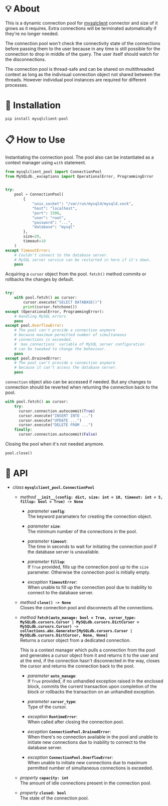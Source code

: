 # 💡 **About**

This is a dynamic connection pool for [mysqlclient](https://github.com/PyMySQL/mysqlclient) connector and size of it grows as it requires. Extra connections will be terminated automatically if they're no longer needed.

The connection pool won't check the connectivity state of the connections before passing them to the user because in any time is still possible for the connection to drop in middle of the query. The user itself should watch for the disconnections.

The connection pool is thread-safe and can be shared on multithreaded context as long as the indivisual connection object not shared between the threads. However individual pool instances are required for different processes.

# 🔌 **Installation**

```bash
pip install mysqlclient-pool
```

# 📋 **How to Use**

Instantiating the connection pool. The pool also can be instantiated as a context manager using `with` statement.

```python
from mysqlclient_pool import ConnectionPool
from MySQLdb._exceptions import OperationalError, ProgrammingError


try:
    pool = ConnectionPool(
        {
            "unix_socket": "/var/run/mysqld/mysqld.sock",
            "host": "localhost",
            "port": 3306,
            "user": "root",
            "password": "...",
            "database": "mysql"
        },
        size=20,
        timeout=10
    )
except TimeoutError:
    # Couldn't connect to the database server.
    # MySQL server service can be restarted in here if it's down.
    pass
```

Acquiring a `cursor` object from the pool. `fetch()` method commits or rollbacks the changes by default.

```python

try:
    with pool.fetch() as cursor:
        cursor.execute("SELECT DATABASE()")
        print(cursor.fetchone())
except (OperationalError, ProgrammingError):
    # Handling MySQL errors
    pass
except pool.OverflowError:
    # The pool can't provide a connection anymore
    # because maximum permitted number of simultaneous
    # connections is exceeded.
    # `max_connections` variable of MySQL server configuration
    # can be tweaked to change the behaviour.
    pass
except pool.DrainedError:
    # The pool can't provide a connection anymore
    # because it can't access the database server.
    pass
```

`connection` object also can be accessed if needed. But any changes to connection should be reverted when returning the connection back to the pool.

```python
with pool.fetch() as cursor:
    try:
      cursor.connection.autocommit(True)
      cursor.execute("INSERT INTO ...")
      cursor.execute("UPDATE ...")
      cursor.execute("DELETE FROM ...")
    finally:
      cursor.connection.autocommit(False)
```

Closing the pool when it's not needed anymore.

```python
pool.close()
```

# 🔧 **API**

- _class_ **`mysqlclient_pool.ConnectionPool`**

  - _method_ **`__init__(config: dict, size: int = 10, timeout: int = 5, fillup: bool = True) -> None`**

    - _parameter_ **`config`**:  
      The keyword paramaters for creating the connection object.

    - _parameter_ **`size`**:  
      The minimum number of the connections in the pool.

    - _parameter_ **`timeout`**:  
      The time in seconds to wait for initiating the connection pool if the database server is unavailable.

    - _parameter_ **`fillup`**:  
      If `True` provided, fills up the connection pool up to the `size` parameter. Otherwise the connection pool is initially empty.

    - _exception_ **`TimeoutError`**:  
      When unable to fill up the connection pool due to inability to connect to the database server.

  - _method_ **`close() -> None`**  
    Closes the connection pool and disconnects all the connections.

  - _method_ **`fetch(auto_manage: bool = True, cursor_type: MySQLdb.cursors.Cursor | MySQLdb.cursors.DictCursor = MySQLdb.cursors.Cursor) -> collections.abc.Generator[MySQLdb.cursors.Cursor | MySQLdb.cursors.DictCursor, None, None]`**  
    Returns a cursor object from a dedicated connection.

    This is a context manager which pulls a connection from the pool and generates a cursor object from it and returns it to the user and at the end, if the connection hasn't disconnected in the way, closes the cursor and returns the connection back to the pool.

    - _parameter_ **`auto_manage`**:  
      If `True` provided, if no unhandled exception raised in the enclosed block, commits the current transaction upon completion of the block or rollbacks the transaction on an unhandled exception.

    - _parameter_ **`cursor_type`**:  
      Type of the cursor.

    - _exception_ **`RuntimeError`**:  
      When called after closing the connection pool.

    - _exception_ **`ConnectionPool.DrainedError`**:  
      When there's no connection available in the pool and unable to initiate new connections due to inability to connect to the database server.

    - _exception_ **`ConnectionPool.OverflowError`**:  
      When unable to initiate new connections due to maximum permitted number of simultaneous connections is exceeded.

  - _property_ **`capacity: int`**  
    The amount of idle connections present in the connection pool.

  - _property_ **`closed: bool`**  
    The state of the connection pool.
